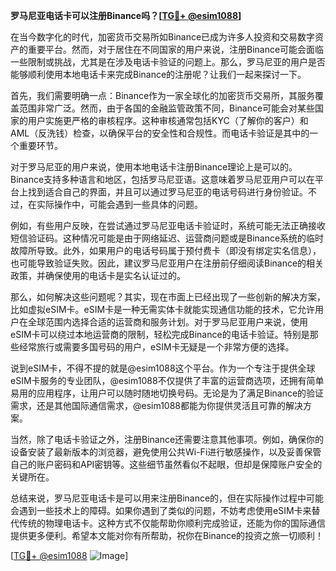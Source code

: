 **罗马尼亚电话卡可以注册Binance吗？[[TG💪+ @esim1088](https://t.me/s/esim1088)]**

在当今数字化的时代，加密货币交易所如Binance已成为许多人投资和交易数字资产的重要平台。然而，对于居住在不同国家的用户来说，注册Binance可能会面临一些限制或挑战，尤其是在涉及电话卡验证的问题上。那么，罗马尼亚的用户是否能够顺利使用本地电话卡来完成Binance的注册呢？让我们一起来探讨一下。

首先，我们需要明确一点：Binance作为一家全球化的加密货币交易所，其服务覆盖范围非常广泛。然而，由于各国的金融监管政策不同，Binance可能会对某些国家的用户实施更严格的审核程序。这种审核通常包括KYC（了解你的客户）和AML（反洗钱）检查，以确保平台的安全性和合规性。而电话卡验证是其中的一个重要环节。

对于罗马尼亚的用户来说，使用本地电话卡注册Binance理论上是可以的。Binance支持多种语言和地区，包括罗马尼亚语。这意味着罗马尼亚用户可以在平台上找到适合自己的界面，并且可以通过罗马尼亚的电话号码进行身份验证。不过，在实际操作中，可能会遇到一些具体的问题。

例如，有些用户反映，在尝试通过罗马尼亚电话卡验证时，系统可能无法正确接收短信验证码。这种情况可能是由于网络延迟、运营商问题或是Binance系统的临时故障所导致。此外，如果用户的电话号码属于预付费卡（即没有绑定实名信息），也可能导致验证失败。因此，建议罗马尼亚用户在注册前仔细阅读Binance的相关政策，并确保使用的电话卡是实名认证过的。

那么，如何解决这些问题呢？其实，现在市面上已经出现了一些创新的解决方案，比如虚拟eSIM卡。eSIM卡是一种无需实体卡就能实现通信功能的技术，它允许用户在全球范围内选择合适的运营商和服务计划。对于罗马尼亚用户来说，使用eSIM卡可以绕过本地运营商的限制，轻松完成Binance的电话卡验证。特别是那些经常旅行或需要多国号码的用户，eSIM卡无疑是一个非常方便的选择。

说到eSIM卡，不得不提的就是@esim1088这个平台。作为一个专注于提供全球eSIM卡服务的专业团队，@esim1088不仅提供了丰富的运营商选项，还拥有简单易用的应用程序，让用户可以随时随地切换号码。无论是为了满足Binance的验证需求，还是其他国际通信需求，@esim1088都能为你提供灵活且可靠的解决方案。

当然，除了电话卡验证之外，注册Binance还需要注意其他事项。例如，确保你的设备安装了最新版本的浏览器，避免使用公共Wi-Fi进行敏感操作，以及妥善保管自己的账户密码和API密钥等。这些细节虽然看似不起眼，但却是保障账户安全的关键所在。

总结来说，罗马尼亚电话卡是可以用来注册Binance的，但在实际操作过程中可能会遇到一些技术上的障碍。如果你遇到了类似的问题，不妨考虑使用eSIM卡来替代传统的物理电话卡。这种方式不仅能帮助你顺利完成验证，还能为你的国际通信提供更多便利。希望本文能对你有所帮助，祝你在Binance的投资之旅一切顺利！

[[TG💪+ @esim1088](https://t.me/s/esim1088) ![Image](https://i.postimg.cc/4NQfJmqS/Snipaste-2025-05-13-00-14-12.png)]